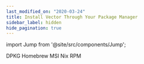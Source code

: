 ```yaml
---
last_modified_on: "2020-03-24"
title: Install Vector Through Your Package Manager
sidebar_label: hidden
hide_pagination: true
---
```


import Jump from '@site/src/components/Jump';

<Jump to="/docs/setup/installation/package-managers/dpkg/">DPKG</Jump>
<Jump to="/docs/setup/installation/package-managers/homebrew/">Homebrew</Jump>
<Jump to="/docs/setup/installation/package-managers/msi/">MSI</Jump>
<Jump to="/docs/setup/installation/package-managers/nix/">Nix</Jump>
<Jump to="/docs/setup/installation/package-managers/rpm/">RPM</Jump>



